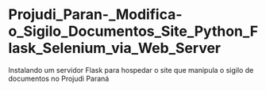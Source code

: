 # Projudi_Paran-_Modifica-o_Sigilo_Documentos_Site_Python_Flask_Selenium_via_Web_Server
Instalando um servidor Flask para hospedar o site que manipula o sigilo de documentos no Projudi Paraná
